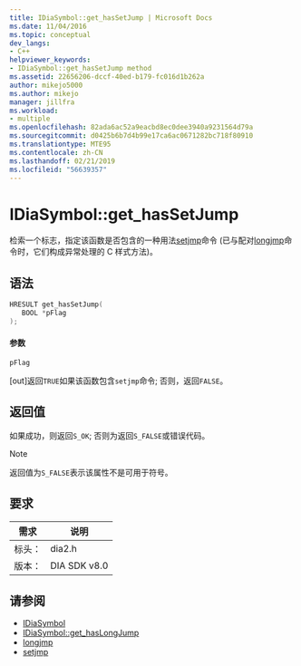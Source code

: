 ```yaml
---
title: IDiaSymbol::get_hasSetJump | Microsoft Docs
ms.date: 11/04/2016
ms.topic: conceptual
dev_langs:
- C++
helpviewer_keywords:
- IDiaSymbol::get_hasSetJump method
ms.assetid: 22656206-dccf-40ed-b179-fc016d1b262a
author: mikejo5000
ms.author: mikejo
manager: jillfra
ms.workload:
- multiple
ms.openlocfilehash: 82ada6ac52a9eacbd8ec0dee3940a9231564d79a
ms.sourcegitcommit: d0425b6b7d4b99e17ca6ac0671282bc718f80910
ms.translationtype: MTE95
ms.contentlocale: zh-CN
ms.lasthandoff: 02/21/2019
ms.locfileid: "56639357"
---
```

# <a name="idiasymbolgethassetjump"></a>IDiaSymbol::get_hasSetJump
检索一个标志，指定该函数是否包含的一种用法[setjmp](/cpp/c-runtime-library/reference/setjmp)命令 (已与配对[longjmp](/cpp/c-runtime-library/reference/longjmp)命令时，它们构成异常处理的 C 样式方法)。

## <a name="syntax"></a>语法

```C++
HRESULT get_hasSetJump(
   BOOL *pFlag
);
```

#### <a name="parameters"></a>参数
 `pFlag`

[out]返回`TRUE`如果该函数包含`setjmp`命令; 否则，返回`FALSE`。

## <a name="return-value"></a>返回值
 如果成功，则返回`S_OK`; 否则为返回`S_FALSE`或错误代码。

> [!NOTE]
>  返回值为`S_FALSE`表示该属性不是可用于符号。

## <a name="requirements"></a>要求

|需求|说明|
|-----------------|-----------------|
|标头：|dia2.h|
|版本：|DIA SDK v8.0|

## <a name="see-also"></a>请参阅
- [IDiaSymbol](../../debugger/debug-interface-access/idiasymbol.md)
- [IDiaSymbol::get_hasLongJump](../../debugger/debug-interface-access/idiasymbol-get-haslongjump.md)
- [longjmp](/cpp/c-runtime-library/reference/longjmp)
- [setjmp](/cpp/c-runtime-library/reference/setjmp)